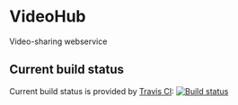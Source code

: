 # VideoHub
Video-sharing webservice

## Current build status
Current build status is provided by [Travis CI](https://travis-ci.org/): [![Build status](https://travis-ci.org/maciaszczykm/VideoHub.svg)](https://travis-ci.org/maciaszczykm/VideoHub)